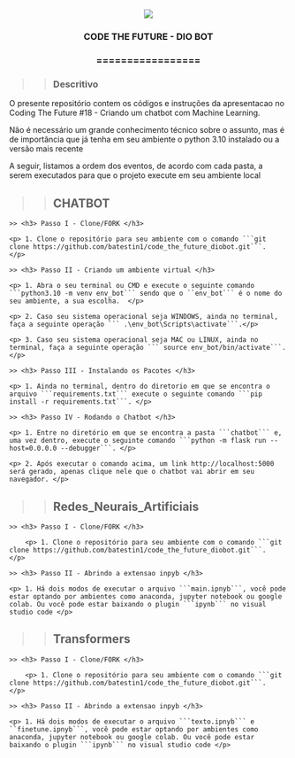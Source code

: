 <h1 align="center">
<img src="https://img.shields.io/static/v1?label=DIOBOT%20POR&message=MAYCON%20BATESTIN&color=7159c1&style=flat-square&logo=ghost"/>


<h3> <p align="center">CODE THE FUTURE - DIO BOT </p> </h3>
<h3> <p align="center"> ================= </p> </h3>

>> <h3> Descritivo </h3>

<p> O presente repositório contem os códigos e instruções da apresentacao no Coding The Future #18 - Criando um chatbot com Machine Learning. </p>
<p> Não é necessário um grande conhecimento técnico sobre o assunto, mas é de importância que já tenha em seu ambiente o python 3.10 instalado ou a versão mais recente </p>
<p> A seguir, listamos a ordem dos eventos, de acordo com cada pasta, a serem executados para que o projeto execute em seu ambiente local </p>

>> <h2> CHATBOT </h2>

    >> <h3> Passo I - Clone/FORK </h3>

    <p> 1. Clone o repositório para seu ambiente com o comando ```git clone https://github.com/batestin1/code_the_future_diobot.git```.  </p>

    >> <h3> Passo II - Criando um ambiente virtual </h3>

    <p> 1. Abra o seu terminal ou CMD e execute o seguinte comando ```python3.10 -m venv env_bot``` sendo que o ``env_bot``` é o nome do seu ambiente, a sua escolha.  </p>

    <p> 2. Caso seu sistema operacional seja WINDOWS, ainda no terminal, faça a seguinte operação ``` .\env_bot\Scripts\activate```.</p>

    <p> 3. Caso seu sistema operacional seja MAC ou LINUX, ainda no terminal, faça a seguinte operação ``` source env_bot/bin/activate```.</p>

    >> <h3> Passo III - Instalando os Pacotes </h3>

    <p> 1. Ainda no terminal, dentro do diretorio em que se encontra o arquivo ```requirements.txt``` execute o seguinte comando ```pip install -r requirements.txt```. </p>

    >> <h3> Passo IV - Rodando o Chatbot </h3>

    <p> 1. Entre no diretório em que se encontra a pasta ```chatbot``` e, uma vez dentro, execute o seguinte comando ```python -m flask run --host=0.0.0.0 --debugger```. </p>

    <p> 2. Após executar o comando acima, um link http://localhost:5000 será gerado, apenas clique nele que o chatbot vai abrir em seu navegador. </p>

>> <h2> Redes_Neurais_Artificiais </h2>

    
    >> <h3> Passo I - Clone/FORK </h3>

        <p> 1. Clone o repositório para seu ambiente com o comando ```git clone https://github.com/batestin1/code_the_future_diobot.git```.  </p>

    >> <h3> Passo II - Abrindo a extensao inpyb </h3>

    <p> 1. Há dois modos de executar o arquivo ```main.ipnyb```, você pode estar optando por ambientes como anaconda, jupyter notebook ou google colab. Ou você pode estar baixando o plugin ```ipynb``` no visual studio code </p>


>> <h2> Transformers </h2>

    
    >> <h3> Passo I - Clone/FORK </h3>

        <p> 1. Clone o repositório para seu ambiente com o comando ```git clone https://github.com/batestin1/code_the_future_diobot.git```.  </p>

    >> <h3> Passo II - Abrindo a extensao inpyb </h3>

    <p> 1. Há dois modos de executar o arquivo ```texto.ipnyb``` e ``finetune.ipnyb```, você pode estar optando por ambientes como anaconda, jupyter notebook ou google colab. Ou você pode estar baixando o plugin ```ipynb``` no visual studio code </p>